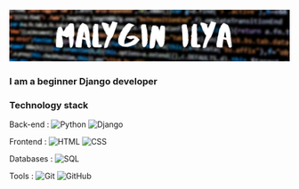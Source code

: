![header](https://github.com/ilya1231231/ilya1231231/blob/main/assets/Malygin%20Ilya.png)

### I am a beginner Django developer 

### Technology stack

Back-end :
![Python](https://img.shields.io/badge/-Python-151515?style=for-the-badge&logo=python)
![Django](https://img.shields.io/badge/-Django-<090909>?style=for-the-badge&logo=django)

Frontend :
![HTML](https://img.shields.io/badge/-HTML5-FA5858?style=for-the-badge&logo=HTML5)
![CSS](https://img.shields.io/badge/-CSS3-4000FF?style=for-the-badge&logo=CSS3)

Databases :
![SQL](https://img.shields.io/badge/-SQL-A4A4A4?style=for-the-badge&logo=PostgreSQL)

Tools :
![Git](https://img.shields.io/badge/-Git-090909?style=for-the-badge&logo=Git)
![GitHub](https://img.shields.io/badge/-GitHub-090909?style=for-the-badge&logo=GitHub)

